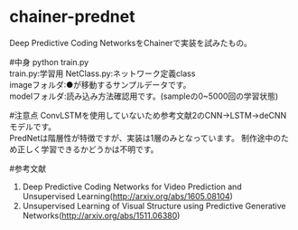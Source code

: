# chainer-prednet
Deep Predictive Coding NetworksをChainerで実装を試みたもの。

#中身
python train.py  
train.py:学習用 NetClass.py:ネットワーク定義class  
imageフォルダ:●が移動するサンプルデータです。  
modelフォルダ:読み込み方法確認用です。(sampleの0~5000回の学習状態)  

#注意点
ConvLSTMを使用していないため参考文献2のCNN->LSTM->deCNNモデルです。  
PredNetは階層性が特徴ですが、実装は1層のみとなっています。
制作途中のため正しく学習できるかどうかは不明です。  

#参考文献
  1. Deep Predictive Coding Networks for Video Prediction and Unsupervised Learning(http://arxiv.org/abs/1605.08104)
  3. Unsupervised Learning of Visual Structure using Predictive Generative Networks(http://arxiv.org/abs/1511.06380)
